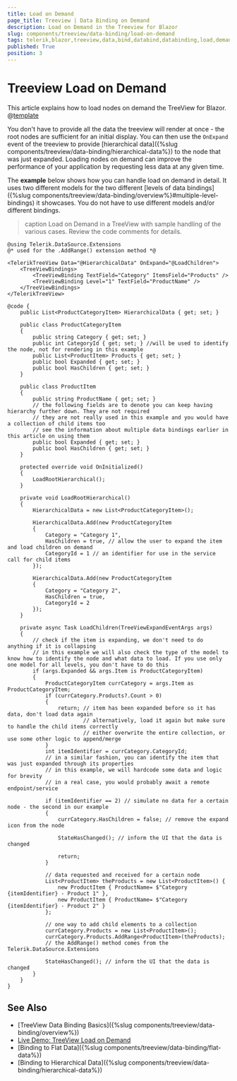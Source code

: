 ```yaml
---
title: Load on Demand
page_title: Treeview | Data Binding on Demand
description: Load on Demand in the Treeview for Blazor
slug: components/treeview/data-binding/load-on-demand
tags: telerik,blazor,treeview,data,bind,databind,databinding,load,demand
published: True
position: 3
---
```


# Treeview Load on Demand

This article explains how to load nodes on demand the TreeView for Blazor. 
@[template](/_contentTemplates/treeview/basic-example.md#data-binding-basics-link)


You don't have to provide all the data the treeview will render at once - the root nodes are sufficient for an initial display. You can then use the `OnExpand` event of the treeview to provide [hierarchical data]({%slug components/treeview/data-binding/hierarchical-data%}) to the node that was just expanded. Loading nodes on demand can improve the performance of your application by requesting less data at any given time.

The **example** below shows how you can handle load on demand in detail. It uses two different models for the two different [levels of data bindings]({%slug components/treeview/data-binding/overview%}#multiple-level-bindings) it showcases. You do not have to use different models and/or different bindings.

>caption Load on Demand in a TreeView with sample handling of the various cases. Review the code comments for details.

````CSHTML
@using Telerik.DataSource.Extensions
@* used for the .AddRange() extension method *@

<TelerikTreeView Data="@HierarchicalData" OnExpand="@LoadChildren">
    <TreeViewBindings>
        <TreeViewBinding TextField="Category" ItemsField="Products" />
        <TreeViewBinding Level="1" TextField="ProductName" />
    </TreeViewBindings>
</TelerikTreeView>

@code {
    public List<ProductCategoryItem> HierarchicalData { get; set; }

    public class ProductCategoryItem
    {
        public string Category { get; set; }
        public int CategoryId { get; set; } //will be used to identify the node, not for rendering in this example
        public List<ProductItem> Products { get; set; }
        public bool Expanded { get; set; }
        public bool HasChildren { get; set; }
    }

    public class ProductItem
    {
        public string ProductName { get; set; }
        // the following fields are to denote you can keep having hierarchy further down. They are not required
        // they are not really used in this example and you would have a collection of child items too
        // see the information about multiple data bindings earlier in this article on using them
        public bool Expanded { get; set; }
        public bool HasChildren { get; set; }
    }

    protected override void OnInitialized()
    {
        LoadRootHierarchical();
    }

    private void LoadRootHierarchical()
    {
        HierarchicalData = new List<ProductCategoryItem>();

        HierarchicalData.Add(new ProductCategoryItem
        {
            Category = "Category 1",
            HasChildren = true, // allow the user to expand the item and load children on demand
            CategoryId = 1 // an identifier for use in the service call for child items
        });

        HierarchicalData.Add(new ProductCategoryItem
        {
            Category = "Category 2",
            HasChildren = true,
            CategoryId = 2
        });
    }

    private async Task LoadChildren(TreeViewExpandEventArgs args)
    {
        // check if the item is expanding, we don't need to do anything if it is collapsing
        // in this example we will also check the type of the model to know how to identify the node and what data to load. If you use only one model for all levels, you don't have to do this
        if (args.Expanded && args.Item is ProductCategoryItem)
        {
            ProductCategoryItem currCategory = args.Item as ProductCategoryItem;
            if (currCategory.Products?.Count > 0)
            {
                return; // item has been expanded before so it has data, don't load data again
                        // alternatively, load it again but make sure to handle the child items correctly
                        // either overwrite the entire collection, or use some other logic to append/merge
            }
            int itemIdentifier = currCategory.CategoryId;
            // in a similar fashion, you can identify the item that was just expanded through its properties
            // in this example, we will hardcode some data and logic for brevity
            // in a real case, you would probably await a remote endpoint/service

            if (itemIdentifier == 2) // simulate no data for a certain node - the second in our example
            {
                currCategory.HasChildren = false; // remove the expand icon from the node

                StateHasChanged(); // inform the UI that the data is changed

                return;
            }

            // data requested and received for a certain node
            List<ProductItem> theProducts = new List<ProductItem>() {
                new ProductItem { ProductName= $"Category {itemIdentifier} - Product 1" },
                new ProductItem { ProductName= $"Category {itemIdentifier} - Product 2" }
            };

            // one way to add child elements to a collection
            currCategory.Products = new List<ProductItem>();
            currCategory.Products.AddRange<ProductItem>(theProducts);
            // the AddRange() method comes from the Telerik.DataSource.Extensions

            StateHasChanged(); // inform the UI that the data is changed
        }
    }
}
````

## See Also

  * [TreeView Data Binding Basics]({%slug components/treeview/data-binding/overview%})
  * [Live Demo: TreeView Load on Demand](https://demos.telerik.com/blazor-ui/treeview/lazy-loading)
  * [Binding to Flat Data]({%slug components/treeview/data-binding/flat-data%})
  * [Binding to Hierarchical Data]({%slug components/treeview/data-binding/hierarchical-data%})

